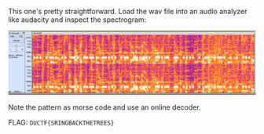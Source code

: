 This one's pretty straightforward. Load the wav file into an audio analyzer like audacity and inspect the spectrogram:

![](attachments/Pasted%20image%2020230903135100.png)

Note the pattern as morse code and use an online decoder.

FLAG: `DUCTF{SRINGBACKTHETREES}`